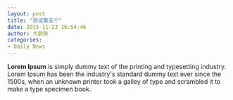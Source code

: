 ```yaml
---
layout: post
title: "测试第五个"
date: 2015-11-23 16:54:46
author: 大蔚陈
categories: 
- Daily News
---
```


<b>Lorem Ipsum</b> is simply dummy text of the printing and typesetting industry. Lorem Ipsum has been the industry's standard dummy text ever since the 1500s, when an unknown printer took a galley of type and scrambled it to make a type specimen book.
